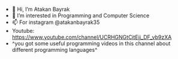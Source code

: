 - 👋 Hi, I’m Atakan Bayrak
- 👀 I’m interested in Programming and Computer Science
- 📫 For instagram @atakanbayrak35
- Youtube: https://www.youtube.com/channel/UCRHGNGtCitEjj_DF_vb9zXA 
- ^you got some useful programming videos in this channel about different programming languages^

<!---
atakanbayrak/atakanbayrak is a ✨ special ✨ repository because its `README.md` (this file) appears on your GitHub profile.
You can click the Preview link to take a look at your changes.
--->
